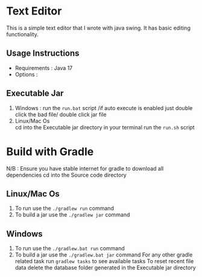 # Text Editor

This is a simple text editor that I wrote with java swing.
It has basic editing functionality.

## Usage Instructions
- Requirements : Java 17
- Options :
## Executable Jar
1.	Windows : run the `run.bat` script /if auto execute is enabled just double click the bad file/ double click jar file
2.	Linux/Mac Os  
      cd into the Executable jar directory in your terminal
      run  the `run.sh` script

# Build with Gradle
N/B : Ensure you have stable internet for gradle to download all dependencies
cd into the Source code directory
## Linux/Mac Os
1.	To run use the `./gradlew run` command
2.	To build a jar use the `./gradlew jar` command
## Windows
1.	To run use the `./gradlew.bat run` command
2.	To build a jar use the `./gradlew.bat jar` command
      For any other gradle related task run `gradlew tasks` to see available tasks
      To reset recent file data delete the database folder generated in the Executable jar directory


